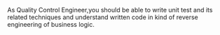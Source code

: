 As Quality Control Engineer,you should be able to write unit test and its related techniques and understand written code in kind of reverse engineering of business logic.